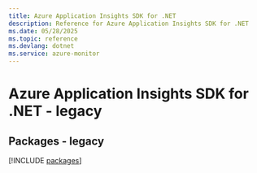 ```yaml
---
title: Azure Application Insights SDK for .NET
description: Reference for Azure Application Insights SDK for .NET
ms.date: 05/28/2025
ms.topic: reference
ms.devlang: dotnet
ms.service: azure-monitor
---
```

# Azure Application Insights SDK for .NET - legacy
## Packages - legacy
[!INCLUDE [packages](application-insights-index.md)]